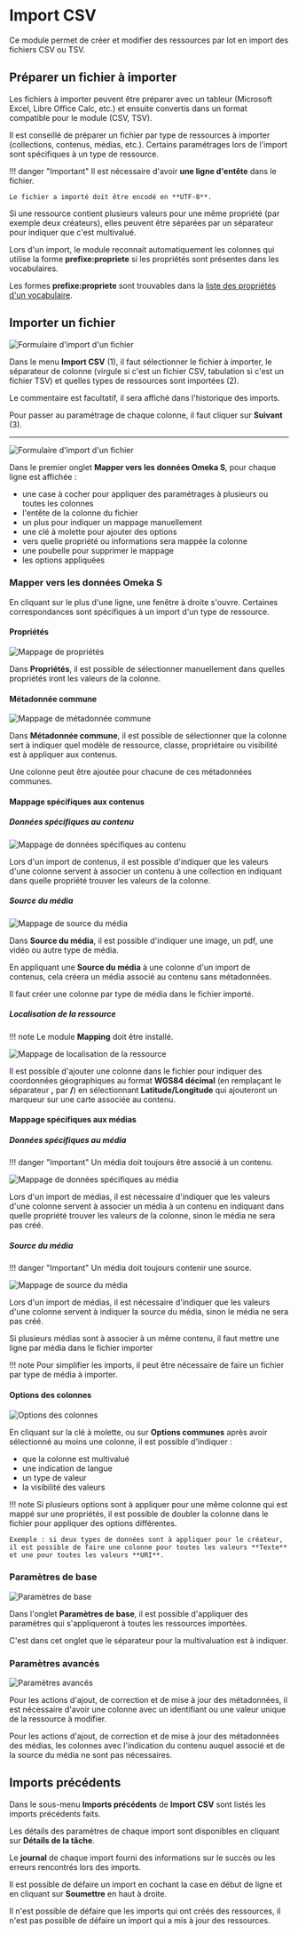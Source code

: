 # Import CSV

Ce module permet de créer et modifier des ressources par lot en import des fichiers CSV ou TSV.

## Préparer un fichier à importer

Les fichiers à importer peuvent être préparer avec un tableur (Microsoft Excel, Libre Office Calc, etc.) et ensuite convertis dans un format compatible pour le module (CSV, TSV).

Il est conseillé de préparer un fichier par type de ressources à importer (collections, contenus, médias, etc.). Certains paramétrages lors de l'import sont spécifiques à un type de ressource.

!!! danger "Important"
	Il est nécessaire d'avoir **une ligne d'entête** dans le fichier.

	Le fichier a importé doit être encodé en **UTF-8**.

Si une ressource contient plusieurs valeurs pour une même propriété (par exemple deux créateurs), elles peuvent être séparées par un séparateur pour indiquer que c'est multivalué.

Lors d'un import, le module reconnait automatiquement les colonnes qui utilise la forme **prefixe:propriete** si les propriétés sont présentes dans les vocabulaires.

Les formes **prefixe:propriete** sont trouvables dans la [liste des propriétés d'un vocabulaire](vocabulaires.md#liste-des-proprietes-dun-vocabulaire).

## Importer un fichier

![Formulaire d'import d'un fichier](assets/import-csv-parametres-import-1.png)

Dans le menu **Import CSV** (1), il faut sélectionner le fichier à importer, le séparateur de colonne (virgule si c'est un fichier CSV, tabulation si c'est un fichier TSV) et quelles types de ressources sont importées (2).

Le commentaire est facultatif, il sera affiché dans l'historique des imports.

Pour passer au paramétrage de chaque colonne, il faut cliquer sur **Suivant** (3).

---

![Formulaire d'import d'un fichier](assets/import-csv-parametres-import-2.png)

Dans le premier onglet **Mapper vers les données Omeka S**, pour chaque ligne est affichée : 

- une case à cocher pour appliquer des paramétrages à plusieurs ou toutes les colonnes
- l'entête de la colonne du fichier
- un plus pour indiquer un mappage manuellement
- une clé à molette pour ajouter des options
- vers quelle propriété ou informations sera mappée la colonne
- une poubelle pour supprimer le mappage
- les options appliquées

### Mapper vers les données Omeka S

En cliquant sur le plus d'une ligne, une fenêtre à droite s'ouvre. Certaines correspondances sont spécifiques à un import d'un type de ressource.

#### Propriétés

![Mappage de propriétés](assets/import-csv-mappage-proprietes.png)

Dans **Propriétés**, il est possible de sélectionner manuellement dans quelles propriétés iront les valeurs de la colonne.

#### Métadonnée commune

![Mappage de métadonnée commune](assets/import-csv-mappage-metadonne-commune.png)

Dans **Métadonnée commune**, il est possible de sélectionner que la colonne sert à indiquer quel modèle de ressource, classe, propriétaire ou visibilité est à appliquer aux contenus.

Une colonne peut être ajoutée pour chacune de ces métadonnées communes.

#### Mappage spécifiques aux contenus

##### Données spécifiques au contenu

![Mappage de données spécifiques au contenu](assets/import-csv-mappage-donnees-specifiques-contenu.png)

Lors d'un import de contenus, il est possible d'indiquer que les valeurs d'une colonne servent à associer un contenu à une collection en indiquant dans quelle propriété trouver les valeurs de la colonne.

##### Source du média

![Mappage de source du média](assets/import-csv-mappage-source-media.png)

Dans **Source du média**, il est possible d'indiquer une image, un pdf, une vidéo ou autre type de média.

En appliquant une **Source du média** à une colonne d'un import de contenus, cela créera un média associé au contenu sans métadonnées.

Il faut créer une colonne par type de média dans le fichier importé.

##### Localisation de la ressource

!!! note
	Le module **Mapping** doit être installé.

![Mappage de localisation de la ressource](assets/import-csv-mappage-localisation-ressource.png)

Il est possible d'ajouter une colonne dans le fichier pour indiquer des coordonnées géographiques au format **WGS84 décimal** (en remplaçant le séparateur **,** par **/**) en sélectionnant **Latitude/Longitude** qui ajouteront un marqueur sur une carte associée au contenu.

#### Mappage spécifiques aux médias

##### Données spécifiques au média

!!! danger "Important"
	Un média doit toujours être associé à un contenu.

![Mappage de données spécifiques au média](assets/import-csv-mappage-donnees-specifiques-media.png)

Lors d'un import de médias, il est nécessaire d'indiquer que les valeurs d'une colonne servent à associer un média à un contenu en indiquant dans quelle propriété trouver les valeurs de la colonne, sinon le média ne sera pas créé.

##### Source du média

!!! danger "Important"
	Un média doit toujours contenir une source.

![Mappage de source du média](assets/import-csv-mappage-source-media.png)

Lors d'un import de médias, il est nécessaire d'indiquer que les valeurs d'une colonne servent à indiquer la source du média, sinon le média ne sera pas créé.

Si plusieurs médias sont à associer à un même contenu, il faut mettre une ligne par média dans le fichier importer

!!! note
	Pour simplifier les imports, il peut être nécessaire de faire un fichier par type de média à importer.

#### Options des colonnes

![Options des colonnes](assets/import-csv-options.png)

En cliquant sur la clé à molette, ou sur **Options communes** après avoir sélectionné au moins une colonne, il est possible d'indiquer : 

- que la colonne est multivalué
- une indication de langue
- un type de valeur
- la visibilité des valeurs

!!! note
	Si plusieurs options sont à appliquer pour une même colonne qui est mappé sur une propriétés, il est possible de doubler la colonne dans le fichier pour appliquer des options différentes.

	Exemple : si deux types de données sont à appliquer pour le créateur, il est possible de faire une colonne pour toutes les valeurs **Texte** et une pour toutes les valeurs **URI**.

### Paramètres de base

![Paramètres de base](assets/import-csv-parametres-de-base.png)

Dans l'onglet **Paramètres de base**, il est possible d'appliquer des paramètres qui s'appliqueront à toutes les ressources importées.

C'est dans cet onglet que le séparateur pour la multivaluation est à indiquer.

### Paramètres avancés

![Paramètres avancés](assets/import-csv-parametres-avances.png)

Pour les actions d'ajout, de correction et de mise à jour des métadonnées, il est nécessaire d'avoir une colonne avec un identifiant ou une valeur unique de la ressource à modifier.

Pour les actions d'ajout, de correction et de mise à jour des métadonnées des médias, les colonnes avec l'indication du contenu auquel associé et de la source du média ne sont pas nécessaires.

## Imports précédents

Dans le sous-menu **Imports précédents** de **Import CSV** sont listés les imports précédents faits.

Les détails des paramètres de chaque import sont disponibles en cliquant sur **Détails de la tâche**.

Le **journal** de chaque import fourni des informations sur le succès ou les erreurs rencontrés lors des imports.

Il est possible de défaire un import en cochant la case en début de ligne et en cliquant sur **Soumettre** en haut à droite.

Il n'est possible de défaire que les imports qui ont créés des ressources, il n'est pas possible de défaire un import qui a mis à jour des ressources.